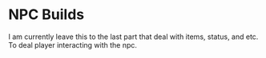 # NPC Builds #
I am currently leave this to the last part that deal with items, status, and etc. To deal player interacting with the npc.